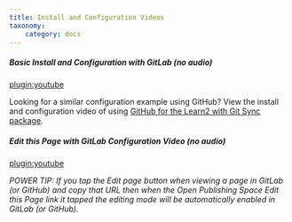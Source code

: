 ```yaml
---
title: Install and Configuration Videos
taxonomy:
    category: docs
---
```


##### Basic Install and Configuration with GitLab (no audio)  
[plugin:youtube](https://www.youtube.com/watch?v=q7EImLb8UMk)

Looking for a similar configuration example using GitHub? View the install and configuration video of using [GitHub for the Learn2 with Git Sync package](/learn2withgitsync/install-configure-video).

##### Edit this Page with GitLab Configuration Video (no audio)  
[plugin:youtube](https://www.youtube.com/watch?v=9WEr45nGyno)

_POWER TIP: If you tap the *Edit* page button when viewing a page in GitLab (or GitHub) and copy that URL then when the Open Publishing Space *Edit this Page* link it tapped the editing mode will be automatically enabled in GitLab (or GitHub)._
